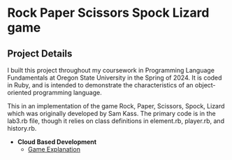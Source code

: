 # Rock Paper Scissors Spock Lizard game


<h2>Project Details</h2>
<p>I built this project throughout my coursework in Programming Language Fundamentals at Oregon State University in the Spring of 2024. It is coded in Ruby, and is intended to demonstrate the characteristics of an object-oriented programming language.</p>
<p>This in an implementation of the game Rock, Paper, Scissors, Spock, Lizard which was originally developed by Sam Kass. The primary code is in the lab3.rb file, though it relies on class definitions in element.rb, player.rb, and history.rb.</p>


- <b>Cloud Based Development</b>
  - [Game Explanation](https://www.samkass.com/theories/RPSSL.html) 

